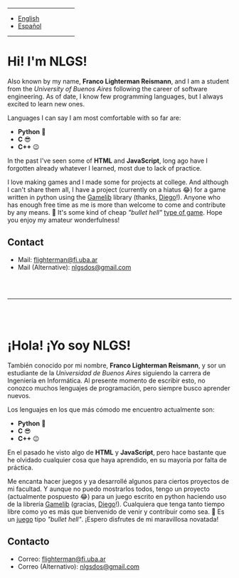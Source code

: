 <hr width="30%"/>

* [English](#hi-im-nlgs)
* [Español](#hola-yo-soy-nlgs)

<hr width="30%"/>


# Hi! I'm NLGS!

Also known by my name, **Franco Lighterman Reismann**, and I am a student from the *University of Buenos Aires* following the career of software engineering. As of date, I know few programming languages, but I always excited to learn new ones.

Languages I can say I am most comfortable with so far are:

- **Python** 🐍
- **C** 😎
- **C++** 😉

In the past I've seen some of **HTML** and **JavaScript**, long ago have I forgotten already whatever I learned, most due to lack of practice.

I love making games and I made some for projects at college. And although I can't share them all, I have a project (currently on a hiatus 😂) for a game written in python using the
[Gamelib](https://github.com/dessaya/python-gamelib) library (thanks, [Diego](https://github.com/dessaya)!).
Anyone who has enough free time as me is more than welcome to come and contribute by any means. 🤣
It's some kind of cheap *"bullet hell"* [type of game](https://github.com/NLGS2907/Star_Slayer-Win). Hope you enjoy my amateur wonderfulness!

## Contact

- Mail: flighterman@fi.uba.ar
- Mail (Alternative): nlgsdos@gmail.com

<br/><br/>
<hr/>
<br/><br/>

# ¡Hola! ¡Yo soy NLGS!

También conocido por mi nombre, **Franco Lighterman Reismann**, y sor un estudiante de la *Universidad de Buenos Aires* siguiendo la carrera de Ingeniería en Informática. Al presente
momento de escribir esto, no conozco muchos lenguajes de programación, pero siempre busco aprender nuevos.

Los lenguajes en los que más cómodo me encuentro actualmente son:

- **Python** 🐍
- **C** 😎
- **C++** 😉

En el pasado he visto algo de **HTML** y **JavaScript**, pero hace bastante que he olvidado cualquier cosa que haya aprendido, en su mayoría por falta de práctica.

Me encanta hacer juegos y ya desarrollé algunos para ciertos proyectos de mi facultad. Y aunque no puedo mostrarlos todos, tengo un proyecto (actualmente pospuesto 😂) para un juego escrito en python haciendo uso de la librería [Gamelib](https://github.com/dessaya/python-gamelib) (gracias, [Diego](https://github.com/dessaya)!).
Cualquiera que tenga tanto tiempo libre como yo es más que bienvenido de venir y contribuir como sea. 🤣
Es un [juego](https://github.com/NLGS2907/Star_Slayer-Win) tipo *"bullet hell"*. ¡Espero disfrutes de mi maravillosa novatada!

## Contacto

- Correo: flighterman@fi.uba.ar
- Correo (Alternativo): nlgsdos@gmail.com
